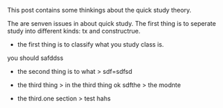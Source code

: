 This post contains some thinkings about the quick study theory.

The are senven issues in about quick study. The first thing is to seperate study into different kinds: tx and constructrue.

-   the first thing is to classify what you study class is.

you should safddss

-   the second thing is to what &gt; sdf=sdfsd

-   the third thing &gt; in the third thing ok sdfthe &gt; the modnte

-   the third.one section &gt; test hahs
